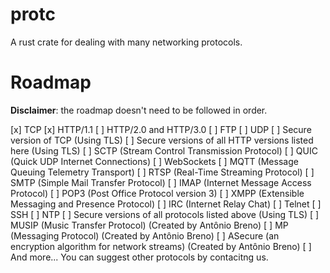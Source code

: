 # protc
A rust crate for dealing with many networking protocols.

# Roadmap

**Disclaimer**: the roadmap doesn't need to be followed in order.

[x] TCP
[x] HTTP/1.1
[ ] HTTP/2.0 and HTTP/3.0
[ ] FTP
[ ] UDP
[ ] Secure version of TCP (Using TLS)
[ ] Secure versions of all HTTP versions listed here (Using TLS)
[ ] SCTP (Stream Control Transmission Protocol)
[ ] QUIC (Quick UDP Internet Connections)
[ ] WebSockets
[ ] MQTT (Message Queuing Telemetry Transport)
[ ] RTSP (Real-Time Streaming Protocol)
[ ] SMTP (Simple Mail Transfer Protocol)
[ ] IMAP (Internet Message Access Protocol)
[ ] POP3 (Post Office Protocol version 3)
[ ] XMPP (Extensible Messaging and Presence Protocol)
[ ] IRC (Internet Relay Chat)
[ ] Telnet
[ ] SSH
[ ] NTP
[ ] Secure versions of all protocols listed above (Using TLS)
[ ] MUSIP (Music Transfer Protocol) (Created by Antônio Breno)
[ ] MP (Messaging Protocol) (Created by Antônio Breno)
[ ] ASecure (an encryption algorithm for network streams) (Created by Antônio Breno)
[ ] And more... You can suggest other protocols by contacitng us.